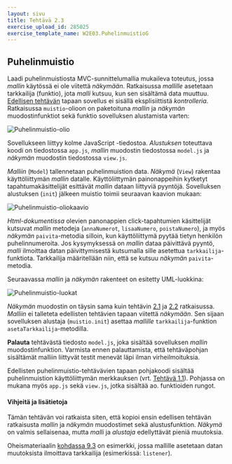 ```yaml
---
layout: sivu
title: Tehtävä 2.3
exercise_upload_id: 285025
exercise_template_name: W2E03.PuhelinmuistioG
---
```


## Puhelinmuistio

Laadi puhelinmuistiosta MVC-sunnittelumallia mukaileva toteutus, jossa *mallin* käytössä ei ole viitettä *näkymään*. Ratkaisussa *mallille* asetetaan tarkkailija (funktio), jota *malli* kutsuu, kun sen sisältämä data muuttuu. [Edellisen tehtävän](../tehtava22) tapaan 
 sovellus ei sisällä eksplisiittistä *kontrolleria*. Ratkaisussa `muistio`-olioon on paketoituna *mallin* ja *näkymän*  muodostinfunktiot sekä funktio sovelluksen alustamista varten:

![Puhelinmuistio-olio](../img/muistio_olio_22.png "Puhelinmuistio-olio")

Sovellukseen liittyy kolme JavaScript -tiedostoa. *Alustuksen* toteuttava koodi on tiedostossa `app.js`, *mallin* muodostin tiedostossa `model.js` ja *näkymän* muodostin tiedostossa `view.js`.

*Malliin* (`Model`) tallennetaan puhelinmuistion data. *Näkymä* (`View`) rakentaa käyttöliittymän *mallin* datalle. Käyttöliittymän painonappeihin kytketyt tapahtumakäsittelijät esittävät *mallin* dataan liittyviä pyyntöjä. Sovelluksen alustuksen (`init`) jälkeen muistio toimii seuraavan kaavion mukaan: 

![Puhelinmuistio-oliokaavio](../img/olio_kaavio_23.png "Puhelinmuistio-oliokaavio")

*Html-dokumentissa* olevien panonappien click-tapahtumien käsittelijät kutsuvat *mallin* metodeja (`annaNumerot`, `lisaaNumero`, `poistaNumero`), ja myös *näkymän* `paivita`-metodia silloin, kun käyttöliittymä pyytää tietyn henkilön puhelinnumeroita. Jos kysymyksessä on *mallin* dataa päivittävä pyyntö, *malli* ilmoittaa datan päivittymisestä kutsumalla sille asetettua `tarkkailija`-funktiota. Tarkkailija määritellään niin, että se kutsuu *näkymän* `paivita`-metodia. 

Seuraavassa *mallin* ja *näkymän* rakenteet on esitetty UML-luokkina:

![Puhelinmuistio-luokat](../img/muistio_luokat_23.png "Puhelinmuistio-luokat")

*Näkymän* muodostin on täysin sama kuin tehtävin [2.1](../tehtava21) ja [2.2](../tehtava22) ratkaisussa. *Malliin* ei talleteta edellisten tehtävien tapaan viitettä *näkymään*. Sen sijaan sovelluksen alustaja (`muistio.init`) asettaa *mallille* `tarkkailija`-funktion `asetaTarkkailija`-metodilla.

**Palauta** tehtävästä tiedosto `model.js`, joka sisältää sovelluksen *mallin* muodostinfunktion. Varmista ennen palauttamista, että tehtäväpohjan sisältämät malliin liittyvät testit menevät läpi ilman virheilmoituksia.

Edellisten puhelinmuistio-tehtävävien tapaan pohjakoodi sisältää puhelinmuistion  käyttöliittymän merkkauksen (vrt. [Tehtävä 1.1](../../osa1/tehtava11)). Pohjassa on mukana myös `app.js` sekä `view.js`, jotka sisältää ao. funktioiden rungot.

#### Vihjeitä ja lisätietoja

Tämän tehtävän voi ratkaista siten, että kopioi ensin edellisen tehtävän ratkaisusta  *mallin* ja *näkymän* muodostimet sekä alustusfunktion. *Näkymä* on valmis sellaisenaa, mutta *malli* ja *alustaja* edellyttävät pieniä muutoksia. 


Oheismateriaalin [kohdassa 9.3]({{site.baseurl}}/weso/#9.3-Esimerkki:-Spoilaaja) on esimerkki, jossa mallille asetetaan datan muutoksista ilmoittava tarkkailija (esimerkissä: `listener`).

